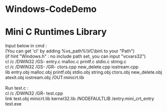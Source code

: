# Windows-CodeDemo
<h1>Mini C Runtimes Library<br></h1>

Input below in cmd : <br>
(You can get 'cl' by adding %vs_path%\VC\bin\ to your "Path") <br>
(if hint "Windows.h" : no include path set, you can input "vcvars32")<br>
cl /c /DWIN32 /GS- entry.c malloc.c printf.c stdio.c string.c <br>
cl /c /DWIN32 /GS- /GR- ctors.cpp new_delete.cpp iostream.cpp<br>
lib entry.obj malloc.obj printf.obj stdio.obj string.obj ctors.obj new_delete.obj atexit.obj iostream.obj /OUT:minicrt.lib <br>
<br>
Run test.c :<br>
cl /c /DWIN32 /GR- test.cpp <br>
link test.obj minicrt.lib kernel32.lib /NODEFAULTLIB /entry:mini_crt_entry<br>
test.exe
